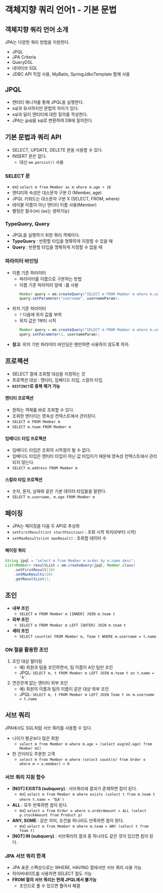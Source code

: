 # 객체지향 쿼리 언어1 - 기본 문법

## 객체지향 쿼리 언어 소개
JPA는 다양한 쿼리 방법을 지원한다.
- JPQL
- JPA Criteria
- QueryDSL
- 네이티브 SQL
- JDBC API 직접 사용, MyBatis, SpringJdbcTemplate 함께 사용

## JPQL
- 엔티티 매니저를 통해 JPQL을 실행한다.
- sql과 유사하지만 문법의 차이가 있다.
- sql과 달리 엔티티에 대한 질의를 작성한다.
- JPA는 jpql을 sql로 변환하여 DB에 질의한다.

## 기본 문법과 쿼리 API
- SELECT, UPDATE, DELETE 문을 사용할 수 있다.
- INSERT 문은 없다.
  - 대신 `em.persist()` 사용

### SELECT 문
- ex) `select m from Member as m where m.age > 18`
- 엔티티와 속성은 대소문자 구분 O (Member, age)
- JPQL 키워드는 대소문자 구분 X (SELECT, FROM, where)
- 테이블 이름이 아닌 엔티티 이름 사용(Member)
- 별칭은 필수(m) (as는 생략가능)

### TypeQuery, Query
- JPQL을 실행하기 위한 쿼리 객체이다.
- **TypeQuery** : 반환할 타입을 명확하게 지정할 수 있을 때
- **Query** : 반환할 타입을 명확하게 지정할 수 없을 때

### 파라미터 바인딩
- 이름 기준 파라미터
  - 파라미터를 이름으로 구분하는 방법
  - 이름 기준 파라미터 앞에 `:`를 사용
    ```java
    Member query = em.createQuery("SELECT m FROM Member m where m.username = :username", Member.class)
    query.setParameter("username", usernameParam);
    ```
- 위치 기준 파라미터
  - `?` 다음에 위치 값을 부여
  - 위치 값은 1부터 시작
    ```java
    Member query = em.createQuery("SELECT m FROM Member m where m.username = ?1", Member.class)
    query.setParameter(1, usernameParam);
    ```
- **참고**: 위치 기반 파라미터 바인딩은 왠만하면 사용하지 않도록 하자.

## 프로젝션
- SELECT 절에 조회할 대상을 지정하는 것
- 프로젝션 대상 : 엔티티, 임베디드 타입, 스칼라 타입
- **`DISTINCT`로 중복 제거 가능**

#### 엔티티 프로젝션
- 원하는 객체를 바로 조회할 수 있다.
- 조회한 엔티티는 영속성 컨텍스트에서 관리된다.
- `SELECT m FROM Member m`
- `SELECT m.team FROM Member m`

#### 임베디드 타입 프로젝션
- 임베디드 타입은 조회의 시작점이 될 수 없다.
- 임베디드 타입은 엔티티 타입이 아닌 값 타입이기 때문에 영속성 컨텍스트에서 관리되지 않는다.
- `SELECT m.address FROM Member m`

#### 스칼라 타입 프로젝션
- 숫자, 문자, 날짜와 같은 기본 데이터 타입들을 말한다.
- `SELECT m.username, m.age FROM Member m`

## 페이징
- JPA는 페이징을 다음 두 API로 추상화
- `setFirstResult(int startPosition)` : 조회 시작 위치(0부터 시작)
- `setMaxResults(int maxResult)` : 조회할 데이터 수

#### 페이징 쿼리
```java
String jpql = "select m from Member m order by m.name desc";
List<Member> resultList = em.createQuery(jpql, Member.class)
	.setFirstResult(10)
	.setMaxResults(20)
	.getResultList();
```

## 조인
- **내부 조인**
  - `SELECT m FROM Member m [INNER] JOIN m.team t`
- **외부 조인**
  - `SELECT m FROM Member m LEFT [OUTER] JOIN m.team t`
- **세타 조인**
  - `SELECT count(m) FROM Member m, Team t WHERE m.username = t.name`

### ON 절을 활용한 조인
1. 조인 대상 필터링
   - 예) 회원과 팀을 조인하면서, 팀 이름이 A인 팀만 조인
   - JPQL: `SELECT m, t FROM Member m LEFT JOIN m.team t on t.name = 'A'`
2. 연관관계 없는 엔티티 외부 조인
   - 예) 회원의 이름과 팀의 이름이 같은 대상 외부 조인
   - JPQL: `SELECT m, t FROM Member m LEFT JOIN Team t on m.username = t.name`

## 서브 쿼리
JPA에서도 SQL처럼 서브 쿼리를 사용할 수 있다.
- 나이가 평균보다 많은 회원
  - `select m from Member m where m.age > (select avg(m2.age) from Member m2)`
- 한 건이라도 주문한 고객
  - `select m from Member m where (select count(o) from Order o where m = o.member) > 0`

### 서브 쿼리 지원 함수
- **[NOT] EXISTS (subquery)** : 서브쿼리에 결과가 존재하면 참이 된다.
  - ex) `select m from Member m where exists (select t from m.team t where t.name = ‘팀A')`
- **ALL** : 모두 만족하면 참이 된다.
  - ex) `select o from Order o where o.orderAmount > ALL (select p.stockAmount from Product p)`
- **ANY, SOME** : 같은 의미, 조건을 하나라도 만족하면 참이 된다.
  - ex) `select m from Member m where m.team = ANY (select t from Team t)`
- **[NOT] IN (subquery)** : 서브쿼리의 결과 중 하나라도 같은 것이 있으면 참이 된다.

### JPA 서브 쿼리 한계
- JPA 표준 스펙상으로는 WHERE, HAVING 절에서만 서브 쿼리 사용 가능
- 하이버네이트를 사용하면 SELECT 절도 가능
- **FROM 절의 서브 쿼리는 현재 JPQL에서 불가능**
  - 조인으로 풀 수 있으면 풀어서 해결
